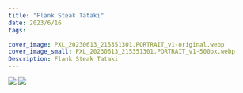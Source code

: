 ```yaml
---
title: "Flank Steak Tataki"
date: 2023/6/16
tags:

cover_image: PXL_20230613_215351301.PORTRAIT_v1-original.webp
cover_image_small: PXL_20230613_215351301.PORTRAIT_v1-500px.webp
Description: Flank Steak Tataki
---
```


[![](PXL_20230613_215351301.PORTRAIT_v1-800px.webp)](PXL_20230613_215351301.PORTRAIT_v1-original.webp)
[![](PXL_20230615_011250095.PORTRAIT_v1-800px.webp)](PXL_20230615_011250095.PORTRAIT_v1-original.webp)